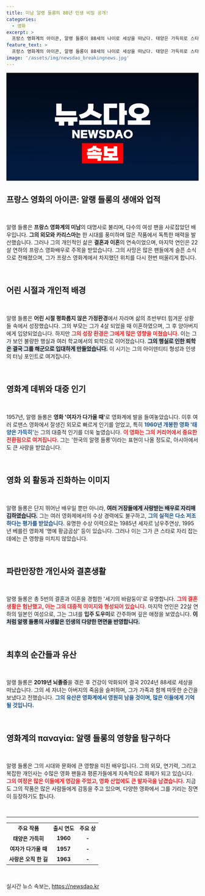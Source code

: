 ```yaml
---
title: 미남 알랭 들롱의 88년 인생 비밀 공개!
categories:
  - 영화
excerpt: >
  프랑스 영화계의 아이콘, 알랭 들롱이 88세의 나이로 세상을 떠났다. 태양은 가득히로 스타가 된 그는 다섯 번의 결혼과 이혼, 파란만장한 사생활로도 유명했다. 마지막까지 그의 삶은 화려하면서도 비극적이었던 그를 기억하게 할 것이다.
feature_text: >
  프랑스 영화계의 아이콘, 알랭 들롱이 88세의 나이로 세상을 떠났다. 태양은 가득히로 스타가 된 그는 다섯 번의 결혼과 이혼, 파란만장한 사생활로도 유명했다. 마지막까지 그의 삶은 화려하면서도 비극적이었던 그를 기억하게 할 것이다.
image: '/assets/img/newsdao_breakingnews.jpg'
---
```


<p><img src="/assets/img/newsdao_breakingnews.jpg" alt="koreaapp 속보" /></p>

<h2 data-ke-size="size26">프랑스 영화의 아이콘: 알랭 들롱의 생애와 업적</h2>

<p data-ke-size="size16">&nbsp;</p>

<p>알랭 들롱은 <strong>프랑스 영화계의 미남</strong>의 대명사로 불리며, 다수의 여성 팬을 사로잡았던 배우입니다. <strong>그의 외모와 카리스마는</strong> 한 시대를 풍미하며 많은 작품에서 독특한 매력을 발산했습니다. 그러나 그의 개인적인 삶은 <strong>결혼과 이혼</strong>의 연속이었으며, 마지막 연인은 22살 연하의 프랑스 영화배우로 주목을 받았습니다. 그의 사망은 많은 팬들에게 슬픈 소식으로 전해졌으며, 그가 프랑스 영화계에서 차지했던 위치를 다시 한번 떠올리게 합니다.</p>

<p data-ke-size="size16">&nbsp;</p>

<h2 data-ke-size="size26">어린 시절과 개인적 배경</h2>

<p data-ke-size="size16">&nbsp;</p>

<p>알랭 들롱은 <strong>어린 시절 평화롭지 않은 가정환경</strong>에서 자라며 삶의 초반부터 힘겨운 상황들 속에서 성장했습니다. 그의 부모는 그가 4살 되었을 때 이혼하였으며, 그 후 양아버지에게 입양되었습니다. 하지만 <b><span style="color: #ee2323;">그의 성장 환경은 그에게 많은 영향을 미쳤습니다.</span></b> 이는 그가 보인 불량한 행실과 여러 학교에서의 퇴학으로 이어졌습니다. <b><span style="background-color: #21538527;">그의 행실로 인한 퇴학은 결국 그를 해군으로 입대하게 만들었습니다.</span></b> 이 시기는 그의 아이덴티티 형성과 인생의 터닝 포인트로 여겨집니다.</p>

<p data-ke-size="size16">&nbsp;</p>

<h2 data-ke-size="size26">영화계 데뷔와 대중 인기</h2>

<p data-ke-size="size16">&nbsp;</p>

<p>1957년, 알랭 들롱은 <strong>영화 '여자가 다가올 때'</strong>로 영화계에 발을 들여놓았습니다. 이후 여러 로맨스 영화에서 잘생긴 외모로 빠르게 인기를 얻었고, 특히 <b><span style="color: #1a5490;">1960년 개봉한 영화 '태양은 가득히'</span></b>는 그의 대중적 인기를 더욱 높였습니다. <b><span style="color: #ee2323;">이 영화는 그의 커리어에서 중요한 전환점으로 여겨집니다.</span></b> 그는 '한국의 알랭 들롱'이라는 표현이 나올 정도로, 아시아에서도 큰 사랑을 받았습니다.</p>

<p data-ke-size="size16">&nbsp;</p>

<h2 data-ke-size="size26">영화 외 활동과 진화하는 이미지</h2>

<p data-ke-size="size16">&nbsp;</p>

<p>알랭 들롱은 단지 뛰어난 배우일 뿐만 아니라, <b><span style="background-color: #21538527;">여러 거장들에게 사랑받는 배우로 자리매김하였습니다.</span></b> 그는 여러 영화제에서의 수상 경력에도 불구하고, <b><span style="color: #1a5490;">그의 실적은 다소 저조하다는 평가를 받았습니다.</span></b> 유명한 수상 이력으로는 1985년 세자르 남우주연상, 1995년 베를린 영화제 '명예 황금곰상' 등이 있습니다. 그러나 이는 그가 큰 스타로 자리 잡는 데에는 큰 영향을 미치지 않았습니다.</p>

<p data-ke-size="size16">&nbsp;</p>

<h2 data-ke-size="size26">파란만장한 개인사와 결혼생활</h2>

<p data-ke-size="size16">&nbsp;</p>

<p>알랭 들롱은 총 5번의 결혼과 이혼을 경험한 '세기의 바람둥이'로 유명합니다. <b><span style="color: #ee2323;">그의 결혼생활은 험난했고, 이는 그의 대중적 이미지와 형성되어 있습니다.</span></b> 마지막 연인은 22살 연하의 일본인 여성으로, 그는 그녀를 <strong>입주 도우미</strong>로 간주하며 깊은 애정을 보였습니다. <b><span style="background-color: #21538527;">이처럼 알랭 들롱의 사생활은 인생의 다양한 면면을 반영합니다.</span></b></p>

<p data-ke-size="size16">&nbsp;</p>

<h2 data-ke-size="size26">최후의 순간들과 유산</h2>

<p data-ke-size="size16">&nbsp;</p>

<p>알랭 들롱은 <strong>2019년 뇌졸중</strong>을 겪은 후 건강이 악화되어 결국 2024년 88세로 세상을 떠났습니다. 그의 세 자녀는 아버지의 죽음을 슬퍼하며, 그가 가족과 함께 따뜻한 순간을 보냈다고 전했습니다. <b><span style="color: #1a5490;">그의 유산은 영화계에서 영원히 남을 것이며, 많은 이들에게 기억될 것입니다.</span></b></p>

<p data-ke-size="size16">&nbsp;</p>

<h2 data-ke-size="size26">영화계의 παναγία: 알랭 들롱의 영향을 탐구하다</h2>

<p data-ke-size="size16">&nbsp;</p>

<p>알랭 들롱은 그의 시대와 문화에 큰 영향을 미친 배우입니다. 그의 외모, 연기력, 그리고 복잡한 개인사는 수많은 영화 팬들과 평론가들에게 지속적으로 화제가 되고 있습니다. <b><span style="color: #ee2323;">그의 여정은 많은 이들에게 영감을 주었고, 영화 산업에도 큰 발자국을 남겼습니다.</span></b> 지금도 그의 작품은 많은 사람들에게 감동을 주고 있으며, 다양한 영화에서 그를 기리는 장면이 등장하기도 합니다.</p>

<p data-ke-size="size16">&nbsp;</p>

<hr>

<table style="border-collapse: collapse; width: 100%; text-align: left;">
<tbody>
<tr style="height: 22px;">
<td style="text-align: center; height: 22px;"><b>주요 작품</b></td>
<td style="text-align: center; height: 22px;"><b>출시 연도</b></td>
<td style="text-align: center; height: 22px;"><b>주요 상</b></td>
</tr>
<tr style="height: 22px;">
<td style="text-align: center; height: 22px;"><b>태양은 가득히</b></td>
<td style="text-align: center; height: 22px;"><b>1960</b></td>
<td style="text-align: center; height: 22px;"><b>-</b></td>
</tr>
<tr style="height: 22px;">
<td style="text-align: center; height: 22px;"><b>여자가 다가올 때</b></td>
<td style="text-align: center; height: 22px;"><b>1957</b></td>
<td style="text-align: center; height: 22px;"><b>-</b></td>
</tr>
<tr style="height: 22px;">
<td style="text-align: center; height: 22px;"><b>사랑은 오직 한 길</b></td>
<td style="text-align: center; height: 22px;"><b>1963</b></td>
<td style="text-align: center; height: 22px;"><b>-</b></td>
</tr>
</tbody>
</table>

<p data-ke-size="size16">&nbsp;</p>
실시간 뉴스 속보는, <a href="https://newsdao.kr" rel="dofollow">https://newsdao.kr</a>



